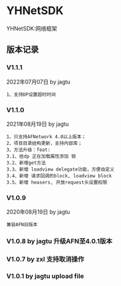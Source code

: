 # YHNetSDK
YHNetSDK:网络框架

## 版本记录

### V1.1.1
2022年07月07日  by jagtu
```
1、支持DP设置超时时间
```

### V1.1.0
2021年08月19日  by jagtu
```
1、只支持AFNetwork 4.0以上版本；
2、项目目录结构更新，支持内部库；
3、方法升级：feat:
3.1、给dp 正在加载属性添加 锁
3.2、新增get方法
3.3、新增 loadview delegate功能，方便自定义
3.4、新增 请求回调的block, loadview block
3.5、新增 heasers, 开放request头设置权限
```

### V1.0.9
2020年08月19日  by jagtu
```
兼容AFN旧版本
```

###  V1.0.8  by jagtu 升级AFN至4.0.1版本
###  V1.0.7  by zxl  支持取消操作
### V1.0.1  by jagtu  upload file

